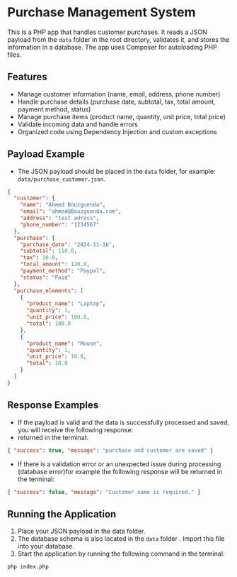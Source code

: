 # Purchase Management System

This is a PHP app that handles customer purchases. It reads a JSON payload from the `data` folder in the root directory, validates it, and stores the information in a database. The app uses Composer for autoloading PHP files.

## Features

- Manage customer information (name, email, address, phone number)
- Handle purchase details (purchase date, subtotal, tax, total amount, payment method, status)
- Manage purchase items (product name, quantity, unit price, total price)
- Validate incoming data and handle errors
- Organized code using Dependency Injection and custom exceptions

## Payload Example

- The JSON payload should be placed in the `data` folder, for example: `data/purchase_customer.json`.

```json
{
  "customer": {
    "name": "Ahmed Bouzguenda",
    "email": "ahmed@Bouzguenda.com",
    "address": "test adress",
    "phone_number": "1234567"
  },
  "purchase": {
    "purchase_date": "2024-11-16",
    "subtotal": 110.0,
    "tax": 10.0,
    "total_amount": 120.0,
    "payment_method": "Paypal",
    "status": "Paid"
  },
  "purchase_elements": [
    {
      "product_name": "Laptop",
      "quantity": 1,
      "unit_price": 100.0,
      "total": 100.0
    },
    {
      "product_name": "Mouse",
      "quantity": 1,
      "unit_price": 10.0,
      "total": 10.0
    }
  ]
}
```

## Response Examples

- If the payload is valid and the data is successfully processed and saved, you will receive the following response:
- returned in the terminal:

```json
{ "success": true, "message": "purchase and customer are saved" }
```

- If there is a validation error or an unexpected issue during processing (database error)for example the following response will be returned in the terminal:

```json
{ "success": false, "message": "Customer name is required." }
```

## Running the Application

1. Place your JSON payload in the data folder.
2. The database schema is also located in the `data` folder . Import this file into your database.
3. Start the application by running the following command in the terminal:

```bash
php index.php
```
